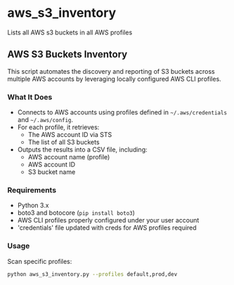 # aws_s3_inventory
Lists all AWS s3 buckets in all AWS profiles



## AWS S3 Buckets Inventory

This script automates the discovery and reporting of S3 buckets across multiple AWS accounts by leveraging locally configured AWS CLI profiles.

### What It Does

- Connects to AWS accounts using profiles defined in `~/.aws/credentials` and `~/.aws/config`.
- For each profile, it retrieves:
  - The AWS account ID via STS
  - The list of all S3 buckets
- Outputs the results into a CSV file, including:
  - AWS account name (profile)
  - AWS account ID
  - S3 bucket name

### Requirements

- Python 3.x
- boto3 and botocore (`pip install boto3`)
- AWS CLI profiles properly configured under your user account
- 'credentials' file updated with creds for AWS profiles required

### Usage

Scan specific profiles:
```bash
python aws_s3_inventory.py --profiles default,prod,dev
